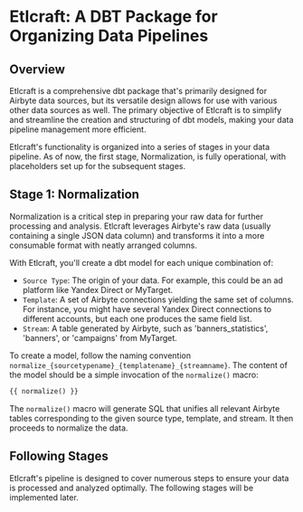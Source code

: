 # Etlcraft: A DBT Package for Organizing Data Pipelines

## Overview

Etlcraft is a comprehensive dbt package that's primarily designed for Airbyte data sources, but its versatile design allows for use with various other data sources as well. The primary objective of Etlcraft is to simplify and streamline the creation and structuring of dbt models, making your data pipeline management more efficient.

Etlcraft's functionality is organized into a series of stages in your data pipeline. As of now, the first stage, Normalization, is fully operational, with placeholders set up for the subsequent stages. 

## Stage 1: Normalization

Normalization is a critical step in preparing your raw data for further processing and analysis. Etlcraft leverages Airbyte's raw data (usually containing a single JSON data column) and transforms it into a more consumable format with neatly arranged columns.

With Etlcraft, you'll create a dbt model for each unique combination of:

- `Source Type`: The origin of your data. For example, this could be an ad platform like Yandex Direct or MyTarget.
- `Template`: A set of Airbyte connections yielding the same set of columns. For instance, you might have several Yandex Direct connections to different accounts, but each one produces the same field list.
- `Stream`: A table generated by Airbyte, such as 'banners_statistics', 'banners', or 'campaigns' from MyTarget.

To create a model, follow the naming convention `normalize_{sourcetypename}_{templatename}_{streamname}`. The content of the model should be a simple invocation of the `normalize()` macro:

```sql
{{ normalize() }}
```

The `normalize()` macro will generate SQL that unifies all relevant Airbyte tables corresponding to the given source type, template, and stream. It then proceeds to normalize the data.

## Following Stages

Etlcraft's pipeline is designed to cover numerous steps to ensure your data is processed and analyzed optimally. The following stages will be implemented later.
